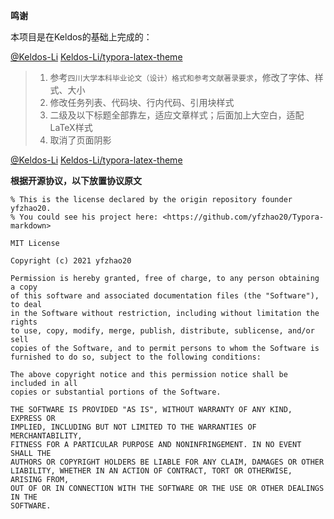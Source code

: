**鸣谢**

本项目是在Keldos的基础上完成的：  

[@Keldos-Li](https://github.com/Keldos-Li) [Keldos-Li/typora-latex-theme](https://github.com/Keldos-Li/typora-latex-theme?tab=readme-ov-file) 

> 1. 参考`四川大学本科毕业论文（设计）格式和参考文献著录要求`，修改了字体、样式、大小
> 2. 修改任务列表、代码块、行内代码、引用块样式
> 3. 二级及以下标题全部靠左，适应文章样式；后面加上大空白，适配LaTeX样式
> 4. 取消了页面阴影

[@Keldos-Li](https://github.com/Keldos-Li) [Keldos-Li/typora-latex-theme](https://github.com/Keldos-Li/typora-latex-theme?tab=readme-ov-file) 

**根据开源协议，以下放置协议原文**  


```
% This is the license declared by the origin repository founder yfzhao20.
% You could see his project here: <https://github.com/yfzhao20/Typora-markdown>

MIT License

Copyright (c) 2021 yfzhao20

Permission is hereby granted, free of charge, to any person obtaining a copy
of this software and associated documentation files (the "Software"), to deal
in the Software without restriction, including without limitation the rights
to use, copy, modify, merge, publish, distribute, sublicense, and/or sell
copies of the Software, and to permit persons to whom the Software is
furnished to do so, subject to the following conditions:

The above copyright notice and this permission notice shall be included in all
copies or substantial portions of the Software.

THE SOFTWARE IS PROVIDED "AS IS", WITHOUT WARRANTY OF ANY KIND, EXPRESS OR
IMPLIED, INCLUDING BUT NOT LIMITED TO THE WARRANTIES OF MERCHANTABILITY,
FITNESS FOR A PARTICULAR PURPOSE AND NONINFRINGEMENT. IN NO EVENT SHALL THE
AUTHORS OR COPYRIGHT HOLDERS BE LIABLE FOR ANY CLAIM, DAMAGES OR OTHER
LIABILITY, WHETHER IN AN ACTION OF CONTRACT, TORT OR OTHERWISE, ARISING FROM,
OUT OF OR IN CONNECTION WITH THE SOFTWARE OR THE USE OR OTHER DEALINGS IN THE
SOFTWARE.
```